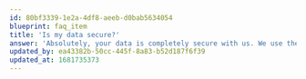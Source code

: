 ```yaml
---
id: 80bf3339-1e2a-4df8-aeeb-d0bab5634054
blueprint: faq_item
title: 'Is my data secure?'
answer: 'Absolutely, your data is completely secure with us. We use the latest encryption technology and adhere to strict security protocols to ensure the highest level of protection for your data. Our servers are also located in a secure data center with 24/7 monitoring and regular backups. You can trust that your data is safe with us.'
updated_by: ea43382b-50cc-445f-8a83-b52d187f6f39
updated_at: 1681735373
---
```


